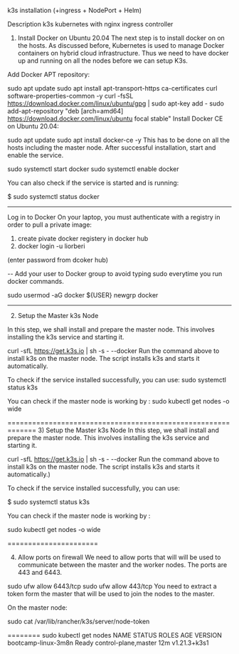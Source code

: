 k3s installation (+ingress + NodePort + Helm)


Description
k3s kubernetes with nginx ingress controller
 

1) Install Docker on Ubuntu 20.04
The next step is to install docker on on the hosts. As discussed before, Kubernetes is used to manage Docker containers on hybrid cloud infrastructure. Thus we need to have docker up and running on all the nodes before we can setup K3s.

Add Docker APT repository:

sudo apt update
sudo apt install apt-transport-https ca-certificates curl software-properties-common -y
curl -fsSL https://download.docker.com/linux/ubuntu/gpg | sudo apt-key add -
sudo add-apt-repository "deb [arch=amd64] https://download.docker.com/linux/ubuntu focal stable"
Install Docker CE on Ubuntu 20.04:

sudo apt update
sudo apt install docker-ce -y
This has to be done on all the hosts including the master node. After successful installation, start and enable the service.

sudo systemctl start docker
sudo systemctl enable docker

You can also check if the service is started and is running:

$ sudo systemctl status docker

---------------------------------------

Log in to Docker
On your laptop, you must authenticate with a registry in order to pull a private image:
1. create pivate docker registery in docker hub
2.  docker login -u liorberi

(enter password from dcoker hub)

--
Add your user to Docker group to avoid typing sudo everytime you run docker commands.

sudo usermod -aG docker ${USER}
newgrp docker



--------------

2) Setup the Master k3s Node

In this step, we shall install and prepare the master node. This involves installing the k3s service and starting it.

curl -sfL https://get.k3s.io | sh -s - --docker
Run the command above to install k3s on the master node. The script installs k3s and starts it automatically.

To check if the service installed successfully, you can use:
sudo systemctl status k3s

You can check if the master node is working by :
sudo kubectl get nodes -o wide

=============================================================
3) Setup the Master k3s Node
In this step, we shall install and prepare the master node. This involves installing the k3s service and starting it.

curl -sfL https://get.k3s.io | sh -s - --docker
Run the command above to install k3s on the master node. The script installs k3s and starts it automatically.)

To check if the service installed successfully, you can use:

$ sudo systemctl status k3s

You can check if the master node is working by :

sudo kubectl get nodes -o wide

======================

4) Allow ports on firewall
We need to allow ports that will will be used to communicate between the master and the worker nodes. The ports are 443 and 6443.

sudo ufw allow 6443/tcp
sudo ufw allow 443/tcp
You need to extract a token form the master that will be used to join the nodes to the master.

On the master node:

sudo cat /var/lib/rancher/k3s/server/node-token

========
sudo kubectl get nodes
NAME                  STATUS   ROLES                  AGE   VERSION
bootcamp-linux-3m8n   Ready    control-plane,master   12m   v1.21.3+k3s1
